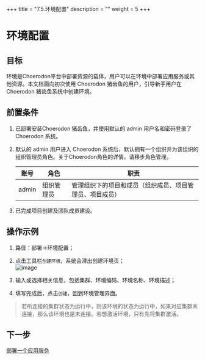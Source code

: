 +++
title = "7.5.环境配置"
description = ""
weight = 5
+++

# 环境配置
## 目标
环境是Choerodon平台中部署资源的载体，用户可以在环境中部署应用服务或其他资源。本文档面向初次使用 Choerodon 猪齿鱼的用户，引导新手用户在 Choerodon 猪齿鱼系统中创建环境。
## 前置条件
1. 已部署安装Choerodon 猪齿鱼，并使用默认的 admin 用户名和密码登录了 Choerodon 系统。
2. 默认的 admin 用户进入 Choerodon 系统后，默认拥有一个组织并为该组织的组织管理员角色。关于Choerodon角色的详情，请移步角色管理。

    |账号|角色|职责|
    |---|---|---|
    |admin|组织管理员|管理组织下的项目和成员（组织成员、项目管理员、项目成员）|
3. 已完成项目创建及团队成员建设。

## 操作示例
1. 路径：部署->环境配置；

2. 点击工具栏`创建环境`，系统会滑出创建环境页；  
   ![image](/docs/quick-start/devops/image/env-1.jpg)

2. 输入或选择相关信息，包括集群、环境编码、环境名称、环境描述；

3. 填写完成后，点击`创建`，回到环境管理界面。

> 若所连接的集群状态为运行中，则该环境的状态为运行中，如果对应集群未连接，那么该环境也是未连接。若想激活环境，只有先将集群激活。

## 下一步
[部署一个应用服务](../../../quick-start/devops/deploy-application)

